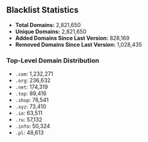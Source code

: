 ## Blacklist Statistics

- **Total Domains:** 2,821,650
- **Unique Domains:** 2,821,650
- **Added Domains Since Last Version:** 828,169
- **Removed Domains Since Last Version:** 1,028,435

### Top-Level Domain Distribution

-  `.com`: 1,232,271
-  `.org`: 236,632
-  `.net`: 174,319
-  `.top`: 89,416
-  `.shop`: 76,541
-  `.xyz`: 73,410
-  `.io`: 63,511
-  `.ru`: 57,132
-  `.info`: 50,324
-  `.pl`: 48,613
